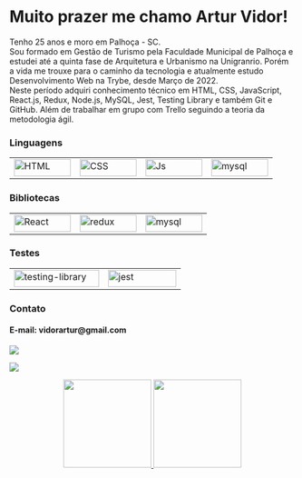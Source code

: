 <h1>Muito prazer me chamo Artur Vidor!</h1>

<p>Tenho 25 anos e moro em Palhoça - SC.
<br/>
Sou formado em Gestão de Turismo pela Faculdade Municipal de Palhoça e estudei até a quinta fase de Arquitetura e Urbanismo na Unigranrio. Porém a vida me trouxe para o caminho da tecnologia e atualmente estudo Desenvolvimento Web na Trybe, desde Março de 2022.
<br/>
Neste período adquiri conhecimento técnico em HTML, CSS, JavaScript, React.js, Redux, Node.js, MySQL, Jest, Testing Library e também Git e GitHub. Além de trabalhar em grupo com Trello seguindo a teoria da metodologia ágil.</p>

  <h3>Linguagens</h3>
<table>
  <tbody>
    <tr>
      <td>
        <img align="center" alt="HTML" height="30" width="100" src="https://camo.githubusercontent.com/d63d473e728e20a286d22bb2226a7bf45a2b9ac6c72c59c0e61e9730bfe4168c/68747470733a2f2f696d672e736869656c64732e696f2f62616467652f48544d4c352d4533344632363f7374796c653d666f722d7468652d6261646765266c6f676f3d68746d6c35266c6f676f436f6c6f723d7768697465">
      </td>
      <td>
  <img align="center" alt="CSS" height="30" width="100" src="https://camo.githubusercontent.com/3a0f693cfa032ea4404e8e02d485599bd0d192282b921026e89d271aaa3d7565/68747470733a2f2f696d672e736869656c64732e696f2f62616467652f435353332d3135373242363f7374796c653d666f722d7468652d6261646765266c6f676f3d63737333266c6f676f436f6c6f723d7768697465">
      </td>
      <td>
  <img align="center" alt="Js" height="30" width="100" src="https://camo.githubusercontent.com/9d07c04bdd98c662d5df9d4e1cc1de8446ffeaebca330feb161f1fb8e1188204/68747470733a2f2f696d672e736869656c64732e696f2f62616467652f4a6176615363726970742d4637444631453f7374796c653d666f722d7468652d6261646765266c6f676f3d6a617661736372697074266c6f676f436f6c6f723d626c61636b">
      </td>
      <td>
  <img align="center" alt="mysql" height="30" width="100" src="https://camo.githubusercontent.com/dfc69d704694f22168bea3d84584663777fa5301dcad5bbcb5459b336da8d554/68747470733a2f2f696d672e736869656c64732e696f2f62616467652f4e6f64652e6a732d3433383533443f7374796c653d666f722d7468652d6261646765266c6f676f3d6e6f64652e6a73266c6f676f436f6c6f723d7768697465">
      </td>
    </tr>
  </tbody>
</table>

  <h3>Bibliotecas</h3>      

  <table>
    <tbody>
      <tr>
        <td>
          <img align="center" alt="React" height="30" width="100" src="https://camo.githubusercontent.com/268ac512e333b69600eb9773a8f80b7a251f4d6149642a50a551d4798183d621/68747470733a2f2f696d672e736869656c64732e696f2f62616467652f52656163742d3230323332413f7374796c653d666f722d7468652d6261646765266c6f676f3d7265616374266c6f676f436f6c6f723d363144414642">
        </td>
        <td>
          <img align="center" alt="redux" height="30" width="100" src="https://camo.githubusercontent.com/6908bc5919e46cd787b8e5117f092f5ed37da82e8bd602e6339060ea0fff722c/68747470733a2f2f696d672e736869656c64732e696f2f62616467652f52656475782d3539334438383f7374796c653d666f722d7468652d6261646765266c6f676f3d7265647578266c6f676f436f6c6f723d7768697465">
        </td>
        <td>
          <img align="center" alt="mysql" height="30" width="100" src="https://camo.githubusercontent.com/a4a4a017a5d519d7c4ce2a3cd3d2194fb7af4b1ca424850784565007c2acc7d8/68747470733a2f2f696d672e736869656c64732e696f2f62616467652f4d7953514c2d3030354338343f7374796c653d666f722d7468652d6261646765266c6f676f3d6d7973716c266c6f676f436f6c6f723d7768697465">
      </tr>
    </tbody>
  </table>

  <h3>Testes</h3> 

  <table>
    <tbody>
      <tr>
        <td>
          <img align="center" alt="testing-library" height="30" width="150" src="https://camo.githubusercontent.com/81aeb1a947697457dbf01915ba8bb60e4bcf0c9003fc2d62659be9d5d5b47317/68747470733a2f2f696d672e736869656c64732e696f2f62616467652f74657374696e672532306c6962726172792d3332333333303f7374796c653d666f722d7468652d6261646765266c6f676f3d74657374696e672d6c696272617279266c6f676f436f6c6f723d726564">
        </td>
        <td>
          <img align="center" alt="jest" height="30" width="120" src="https://camo.githubusercontent.com/103e6bf48443918e5505b5bb83fd1d1a4e4edd3484fd1b221355fdbca962fdf5/68747470733a2f2f696d672e736869656c64732e696f2f62616467652f4a6573742d3332333333303f7374796c653d666f722d7468652d6261646765266c6f676f3d4a657374266c6f676f436f6c6f723d7768697465">
        </td>
      </tr>
    </tbody>
  </table>
  

  <h3>Contato</h3>
  

  <h4>E-mail: vidorartur@gmail.com</h4>

<a href="mailto:vidorartur@gmail.com"><img src="https://img.shields.io/badge/-Gmail-%23333?style=for-the-badge&logo=gmail&logoColor=red" /></a>
<!-- <p>vidorartur@gmail.com</p> -->
<a href="https://www.linkedin.com/in/artur-dal-berto-vidor/" target="_blank" ><img src="https://img.shields.io/badge/-LinkedIn-%230077B5?style=for-the-badge&logo=linkedin&logoColor=white" /></a>

<div align="center">
<a href="https://github.com/vidorartur">
<img height="155em" src="https://github-readme-stats.vercel.app/api?username=vidorartur&theme=dark&show_icons=true"/>
<img height="155em" src="https://github-readme-stats.vercel.app/api/top-langs/?username=vidorartur&layout=compact&langs_count=7&theme=dark"/>
</div>

